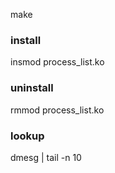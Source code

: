 make

### install
insmod process_list.ko

### uninstall
rmmod process_list.ko

### lookup
dmesg | tail -n 10
